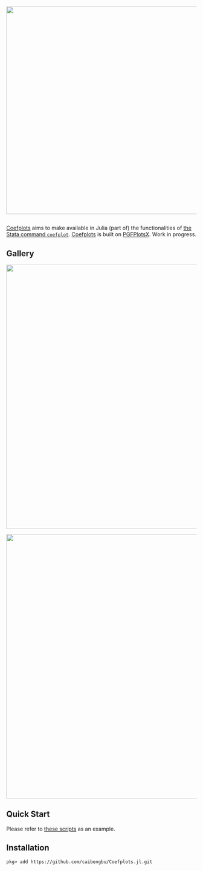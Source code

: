 <h1>
  <p align="center">
    <img width="550" src="https://raw.githubusercontent.com/caibengbu/Coefplots.jl/main/assets/logo.svg">
  </p>
</h1>


[Coefplots](https://github.com/caibengbu/Coefplots.jl) aims to make available in Julia (part of) the functionalities of [the Stata command `coefplot`](http://repec.sowi.unibe.ch/stata/coefplot/getting-started.html). [Coefplots](https://github.com/caibengbu/Coefplots.jl) is built on [PGFPlotsX](https://github.com/KristofferC/PGFPlotsX.jl/tree/ada03510396af592e05b2e382a0c12ce37ee3cc8). Work in progress.

## Gallery
<p align="center">
  <img width="700" src="https://raw.githubusercontent.com/caibengbu/Coefplots.jl/main/assets/esplot.svg">
</p>

<p align="center">
  <img width="700" src="https://raw.githubusercontent.com/caibengbu/Coefplots.jl/main/assets/elasticity.svg">
</p>

## Quick Start

Please refer to [these scripts](test/) as an example.

## Installation
```
pkg> add https://github.com/caibengbu/Coefplots.jl.git
```

